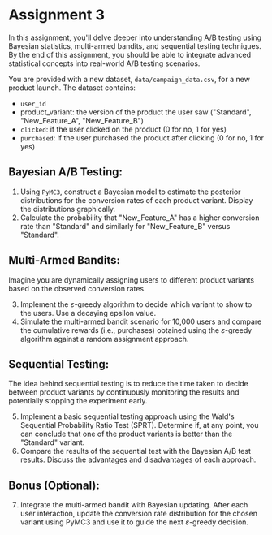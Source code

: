 # Assignment 3

In this assignment, you'll delve deeper into understanding A/B testing using Bayesian statistics, multi-armed bandits, and sequential testing techniques. By the end of this assignment, you should be able to integrate advanced statistical concepts into real-world A/B testing scenarios.

You are provided with a new dataset, `data/campaign_data.csv`, for a new product launch. The dataset contains:

- `user_id`
- product_variant: the version of the product the user saw ("Standard", "New_Feature_A", "New_Feature_B")
- `clicked`: if the user clicked on the product (0 for no, 1 for yes)
- `purchased`: if the user purchased the product after clicking (0 for no, 1 for yes)

## Bayesian A/B Testing:

1. Using `PyMC3`, construct a Bayesian model to estimate the posterior distributions for the conversion rates of each product variant. Display the distributions graphically.
2. Calculate the probability that "New_Feature_A" has a higher conversion rate than "Standard" and similarly for "New_Feature_B" versus "Standard".

## Multi-Armed Bandits:

Imagine you are dynamically assigning users to different product variants based on the observed conversion rates.

3. Implement the $\varepsilon$-greedy algorithm to decide which variant to show to the users. Use a decaying epsilon value.
4. Simulate the multi-armed bandit scenario for 10,000 users and compare the cumulative rewards (i.e., purchases) obtained using the $\varepsilon$-greedy algorithm against a random assignment approach.

## Sequential Testing:

The idea behind sequential testing is to reduce the time taken to decide between product variants by continuously monitoring the results and potentially stopping the experiment early.

5. Implement a basic sequential testing approach using the Wald's Sequential Probability Ratio Test (SPRT). Determine if, at any point, you can conclude that one of the product variants is better than the "Standard" variant.
6. Compare the results of the sequential test with the Bayesian A/B test results. Discuss the advantages and disadvantages of each approach.

## Bonus (Optional):

7. Integrate the multi-armed bandit with Bayesian updating. After each user interaction, update the conversion rate distribution for the chosen variant using PyMC3 and use it to guide the next $\varepsilon$-greedy decision.